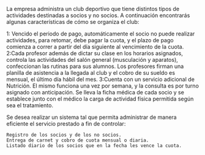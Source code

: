La empresa administra un club deportivo que tiene distintos tipos de actividades destinadas a socios y no socios.
A continuación encontrarás algunas características de cómo se organiza el club:

1: Vencido el periodo de pago, automáticamente el socio no puede realizar actividades, para retomar, debe pagar la cuota, y el plazo de pago comienza a correr a partir del día siguiente al vencimiento de la cuota.
2:Cada profesor además de dictar su clase en los horarios asignados, controla las actividades del salón general (musculación y aparatos), confeccionan las rutinas para sus alumnos.
Los profesores firman una planilla de asistencia a la llegada al club y el cobro de su sueldo es mensual, el último día hábil del mes.
3:Cuenta con un servicio adicional de Nutrición. El mismo funciona una vez por semana, y la consulta es por turno asignado con anticipación. Se lleva la ficha médica de cada socio y se establece junto con el médico la carga de actividad física permitida según sea el tratamiento.

Se desea realizar un sistema tal que permita administrar de manera eficiente el servicio prestado a fin de controlar:

    Registro de los socios y de los no socios.
    Entrega de carnet y cobro de cuota mensual o diaria.
    Listado diario de los socios que en la fecha les vence la cuota.
